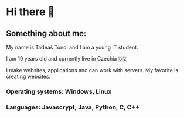 # Hi there 👋

## Something about me: 
 My name is Tadeáš Tondl and I am a young IT student. 

 I am 19 years old and currently live in Czechia 🇨🇿 

I make websites, applications and can work with servers. My favorite is creating websites.

### Operating systems: Windows, Linux
### Languages: Javascrypt, Java, Python, C, C++

 <!--
**tadeastondl/tadeastondl** is a ✨ _special_ ✨ repository because its `README.md` (this file) appears on your GitHub profile.

Here are some ideas to get you started:

- 🔭 I’m currently working on ...
- 🌱 I’m currently learning ...
- 👯 I’m looking to collaborate on ...
- 🤔 I’m looking for help with ...
- 💬 Ask me about ...
- 📫 How to reach me: ...
- 😄 Pronouns: ...
- ⚡ Fun fact: ...
-->
